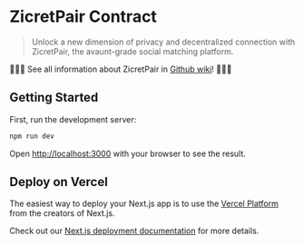 # ZicretPair Contract

> Unlock a new dimension of privacy and decentralized connection with ZicretPair, the avaunt-grade social matching platform.

💖💖💖 See all information about ZicretPair in [Github wiki](https://github.com/ChiHaoLu/ZicretPair-App/wiki)! 💖💖💖 

## Getting Started

First, run the development server:

```bash
npm run dev
```

Open [http://localhost:3000](http://localhost:3000) with your browser to see the result.

## Deploy on Vercel

The easiest way to deploy your Next.js app is to use the [Vercel Platform](https://vercel.com/new?utm_medium=default-template&filter=next.js&utm_source=create-next-app&utm_campaign=create-next-app-readme) from the creators of Next.js.

Check out our [Next.js deployment documentation](https://nextjs.org/docs/deployment) for more details.
